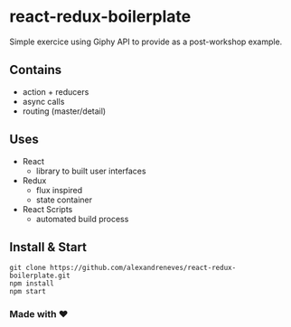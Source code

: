 # react-redux-boilerplate

Simple exercice using Giphy API to provide as a post-workshop example.

## Contains

+ action + reducers
+ async calls
+ routing (master/detail)

## Uses

+ React
  + library to built user interfaces
+ Redux
  + flux inspired
  + state container
+ React Scripts
  + automated build process

## Install & Start 

```
git clone https://github.com/alexandreneves/react-redux-boilerplate.git
npm install
npm start
```

### Made with ♥
